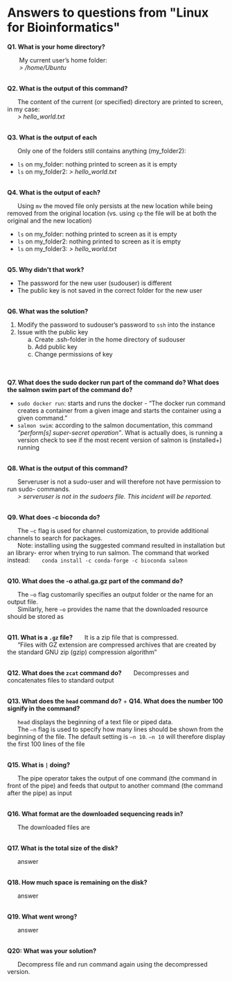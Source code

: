 # Answers to questions from "Linux for Bioinformatics"

**Q1. What is your home directory?**

&nbsp;&nbsp;&nbsp;&nbsp;&nbsp;&nbsp; My current user’s home folder:<br>
&nbsp;&nbsp;&nbsp;&nbsp;&nbsp;&nbsp; *&gt; /home/Ubuntu*
<br><br>

**Q2. What is the output of this command?**

&nbsp;&nbsp;&nbsp;&nbsp;&nbsp;&nbsp;The content of the current (or specified) directory are printed to screen, in my case: <br>
&nbsp;&nbsp;&nbsp;&nbsp;&nbsp;&nbsp;*&gt; hello_world.txt*
<br><br>

**Q3. What is the output of each**

&nbsp;&nbsp;&nbsp;&nbsp;&nbsp;&nbsp;Only one of the folders still contains anything (my_folder2):
* `ls` on my_folder: nothing printed to screen as it is empty
* `ls` on my_folder2: *&gt; hello_world.txt*
<br><br>

**Q4. What is the output of each?**

&nbsp;&nbsp;&nbsp;&nbsp;&nbsp;&nbsp;Using `mv` the moved file only persists at the new location while being removed from
the original location (vs. using `cp` the file will be at both the original and the new
location)
 * `ls` on my_folder: nothing printed to screen as it is empty
 * `ls` on my_folder2: nothing printed to screen as it is empty
 * `ls` on my_folder3: *&gt; hello_world.txt*
<br><br>

**Q5. Why didn&#39;t that work?**

 * The password for the new user (sudouser) is different
 * The public key is not saved in the correct folder for the new user
<br><br>

**Q6. What was the solution?**

1. Modify the password to sudouser’s password to `ssh` into the instance<br>
2. Issue with the public key<br>
&nbsp;&nbsp;&nbsp;&nbsp;&nbsp;&nbsp;a. Create .ssh-folder in the home directory of sudouser<br>
&nbsp;&nbsp;&nbsp;&nbsp;&nbsp;&nbsp;b. Add public key<br>
&nbsp;&nbsp;&nbsp;&nbsp;&nbsp;&nbsp;c. Change permissions of key<br>
<br><br>

**Q7. What does the sudo docker run part of the command do? What does the
salmon swim part of the command do?**

 * `sudo docker run`: starts and runs the docker - “The docker run command
creates a container from a given image and starts the container using a given
command.”
 * `salmon swim`: according to the salmon documentation, this command
*“perform[s] super-secret operation”*. What is actually does, is running a version
check to see if the most recent version of salmon is (installed+) running
<br><br>

**Q8. What is the output of this command?**

&nbsp;&nbsp;&nbsp;&nbsp;&nbsp;&nbsp;Serveruser is not a sudo-user and will therefore not have permission to run sudo-
commands.<br>
&nbsp;&nbsp;&nbsp;&nbsp;&nbsp;&nbsp;*&gt; serveruser is not in the sudoers file. This incident will be reported.*
<br><br>

**Q9. What does -c bioconda do?**

&nbsp;&nbsp;&nbsp;&nbsp;&nbsp;&nbsp;The `–c` flag is used for channel customization, to provide additional channels to
search for packages.<br>
&nbsp;&nbsp;&nbsp;&nbsp;&nbsp;&nbsp;Note: installing using the suggested command resulted in installation but an library-
error when trying to run salmon. The command that worked instead:
&nbsp;&nbsp;&nbsp;&nbsp;&nbsp;&nbsp;`conda install -c conda-forge -c bioconda salmon`
<br><br>

**Q10. What does the -o athal.ga.gz part of the command do?**

&nbsp;&nbsp;&nbsp;&nbsp;&nbsp;&nbsp;The `–o` flag customarily specifies an output folder or the name for an output file.<br>
&nbsp;&nbsp;&nbsp;&nbsp;&nbsp;&nbsp;Similarly, here `–o` provides the name that the downloaded resource should be stored
as
<br><br>

**Q11. What is a `.gz` file?**
&nbsp;&nbsp;&nbsp;&nbsp;&nbsp;&nbsp;It is a zip file that is compressed.<br>
&nbsp;&nbsp;&nbsp;&nbsp;&nbsp;&nbsp;“Files with GZ extension are compressed archives that are created by the standard
GNU zip (gzip) compression algorithm”
<br><br>

**Q12. What does the `zcat` command do?**
&nbsp;&nbsp;&nbsp;&nbsp;&nbsp;&nbsp;Decompresses and concatenates files to standard output
<br><br>

**Q13. What does the `head` command do?** + **Q14. What does the number 100
signify in the command?**

&nbsp;&nbsp;&nbsp;&nbsp;&nbsp;&nbsp;`head` displays the beginning of a text file or piped data.<br>
&nbsp;&nbsp;&nbsp;&nbsp;&nbsp;&nbsp;The `–n` flag is used to specify how many lines should be shown from the beginning of the file. The default setting is
`–n 10`. `–n 10` will therefore display the first 100 lines of the file
<br><br>

**Q15. What is `|` doing?**

&nbsp;&nbsp;&nbsp;&nbsp;&nbsp;&nbsp;The pipe operator takes the output of one command (the command in front of the
pipe) and feeds that output to another command (the command after the pipe) as
input
<br><br>

**Q16. What format are the downloaded sequencing reads in?**

&nbsp;&nbsp;&nbsp;&nbsp;&nbsp;&nbsp;The downloaded files are
<br><br>

**Q17. What is the total size of the disk?**

&nbsp;&nbsp;&nbsp;&nbsp;&nbsp;&nbsp;answer
<br><br>

**Q18. How much space is remaining on the disk?**

&nbsp;&nbsp;&nbsp;&nbsp;&nbsp;&nbsp;answer
<br><br>

**Q19. What went wrong?**

&nbsp;&nbsp;&nbsp;&nbsp;&nbsp;&nbsp;answer
<br><br>

**Q20: What was your solution?**

&nbsp;&nbsp;&nbsp;&nbsp;&nbsp;&nbsp;Decompress file and run command again using the decompressed version.





